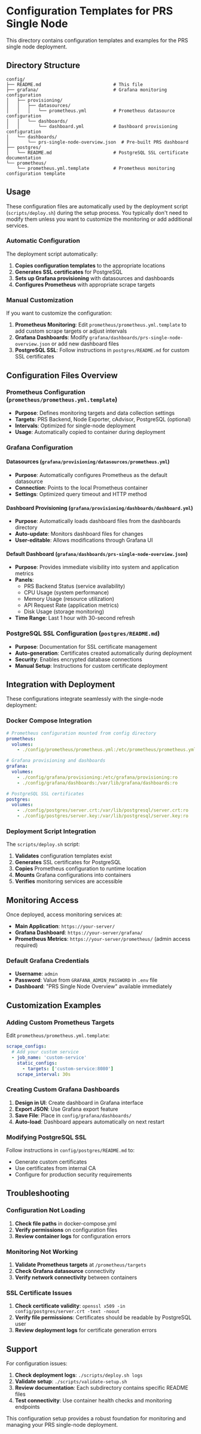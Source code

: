 # Configuration Templates for PRS Single Node

This directory contains configuration templates and examples for the PRS single node deployment.

## Directory Structure

```
config/
├── README.md                           # This file
├── grafana/                            # Grafana monitoring configuration
│   ├── provisioning/
│   │   ├── datasources/
│   │   │   └── prometheus.yml          # Prometheus datasource configuration
│   │   └── dashboards/
│   │       └── dashboard.yml           # Dashboard provisioning configuration
│   └── dashboards/
│       └── prs-single-node-overview.json  # Pre-built PRS dashboard
├── postgres/
│   └── README.md                       # PostgreSQL SSL certificate documentation
└── prometheus/
    └── prometheus.yml.template         # Prometheus monitoring configuration template
```

## Usage

These configuration files are automatically used by the deployment script (`scripts/deploy.sh`) during the setup process. You typically don't need to modify them unless you want to customize the monitoring or add additional services.

### Automatic Configuration

The deployment script automatically:

1. **Copies configuration templates** to the appropriate locations
2. **Generates SSL certificates** for PostgreSQL
3. **Sets up Grafana provisioning** with datasources and dashboards
4. **Configures Prometheus** with appropriate scrape targets

### Manual Customization

If you want to customize the configuration:

1. **Prometheus Monitoring**: Edit `prometheus/prometheus.yml.template` to add custom scrape targets or adjust intervals
2. **Grafana Dashboards**: Modify `grafana/dashboards/prs-single-node-overview.json` or add new dashboard files
3. **PostgreSQL SSL**: Follow instructions in `postgres/README.md` for custom SSL certificates

## Configuration Files Overview

### Prometheus Configuration (`prometheus/prometheus.yml.template`)

- **Purpose**: Defines monitoring targets and data collection settings
- **Targets**: PRS Backend, Node Exporter, cAdvisor, PostgreSQL (optional)
- **Intervals**: Optimized for single-node deployment
- **Usage**: Automatically copied to container during deployment

### Grafana Configuration

#### Datasources (`grafana/provisioning/datasources/prometheus.yml`)
- **Purpose**: Automatically configures Prometheus as the default datasource
- **Connection**: Points to the local Prometheus container
- **Settings**: Optimized query timeout and HTTP method

#### Dashboard Provisioning (`grafana/provisioning/dashboards/dashboard.yml`)
- **Purpose**: Automatically loads dashboard files from the dashboards directory
- **Auto-update**: Monitors dashboard files for changes
- **User-editable**: Allows modifications through Grafana UI

#### Default Dashboard (`grafana/dashboards/prs-single-node-overview.json`)
- **Purpose**: Provides immediate visibility into system and application metrics
- **Panels**: 
  - PRS Backend Status (service availability)
  - CPU Usage (system performance)
  - Memory Usage (resource utilization)
  - API Request Rate (application metrics)
  - Disk Usage (storage monitoring)
- **Time Range**: Last 1 hour with 30-second refresh

### PostgreSQL SSL Configuration (`postgres/README.md`)

- **Purpose**: Documentation for SSL certificate management
- **Auto-generation**: Certificates created automatically during deployment
- **Security**: Enables encrypted database connections
- **Manual Setup**: Instructions for custom certificate deployment

## Integration with Deployment

These configurations integrate seamlessly with the single-node deployment:

### Docker Compose Integration

```yaml
# Prometheus configuration mounted from config directory
prometheus:
  volumes:
    - ./config/prometheus/prometheus.yml:/etc/prometheus/prometheus.yml:ro

# Grafana provisioning and dashboards
grafana:
  volumes:
    - ./config/grafana/provisioning:/etc/grafana/provisioning:ro
    - ./config/grafana/dashboards:/var/lib/grafana/dashboards:ro

# PostgreSQL SSL certificates
postgres:
  volumes:
    - ./config/postgres/server.crt:/var/lib/postgresql/server.crt:ro
    - ./config/postgres/server.key:/var/lib/postgresql/server.key:ro
```

### Deployment Script Integration

The `scripts/deploy.sh` script:

1. **Validates** configuration templates exist
2. **Generates** SSL certificates for PostgreSQL
3. **Copies** Prometheus configuration to runtime location
4. **Mounts** Grafana configurations into containers
5. **Verifies** monitoring services are accessible

## Monitoring Access

Once deployed, access monitoring services at:

- **Main Application**: `https://your-server/`
- **Grafana Dashboard**: `https://your-server/grafana/`
- **Prometheus Metrics**: `https://your-server/prometheus/` (admin access required)

### Default Grafana Credentials

- **Username**: `admin`
- **Password**: Value from `GRAFANA_ADMIN_PASSWORD` in `.env` file
- **Dashboard**: "PRS Single Node Overview" available immediately

## Customization Examples

### Adding Custom Prometheus Targets

Edit `prometheus/prometheus.yml.template`:

```yaml
scrape_configs:
  # Add your custom service
  - job_name: 'custom-service'
    static_configs:
      - targets: ['custom-service:8080']
    scrape_interval: 30s
```

### Creating Custom Grafana Dashboards

1. **Design in UI**: Create dashboard in Grafana interface
2. **Export JSON**: Use Grafana export feature
3. **Save File**: Place in `config/grafana/dashboards/`
4. **Auto-load**: Dashboard appears automatically on next restart

### Modifying PostgreSQL SSL

Follow instructions in `config/postgres/README.md` to:
- Generate custom certificates
- Use certificates from internal CA
- Configure for production security requirements

## Troubleshooting

### Configuration Not Loading

1. **Check file paths** in docker-compose.yml
2. **Verify permissions** on configuration files
3. **Review container logs** for configuration errors

### Monitoring Not Working

1. **Validate Prometheus targets** at `/prometheus/targets`
2. **Check Grafana datasource** connectivity
3. **Verify network connectivity** between containers

### SSL Certificate Issues

1. **Check certificate validity**: `openssl x509 -in config/postgres/server.crt -text -noout`
2. **Verify file permissions**: Certificates should be readable by PostgreSQL user
3. **Review deployment logs** for certificate generation errors

## Support

For configuration issues:

1. **Check deployment logs**: `./scripts/deploy.sh logs`
2. **Validate setup**: `./scripts/validate-setup.sh`
3. **Review documentation**: Each subdirectory contains specific README files
4. **Test connectivity**: Use container health checks and monitoring endpoints

This configuration setup provides a robust foundation for monitoring and managing your PRS single-node deployment.
